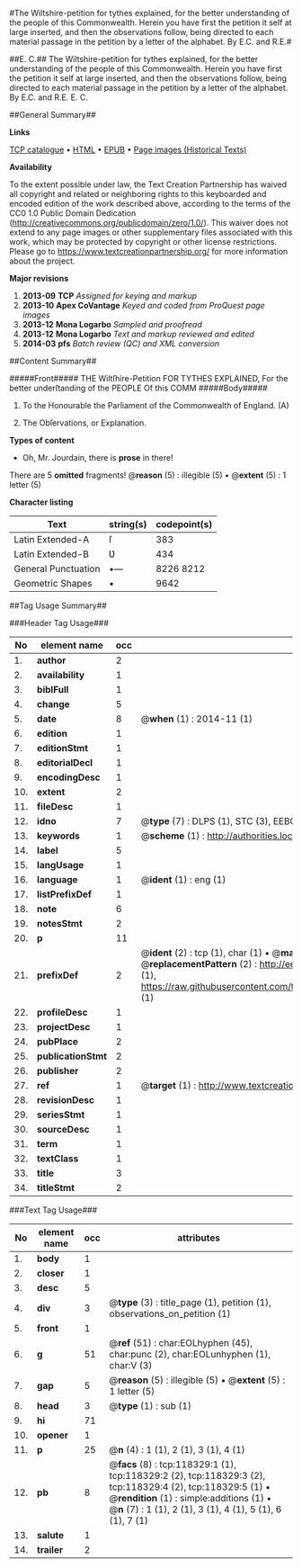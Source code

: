 #The Wiltshire-petition for tythes explained, for the better understanding of the people of this Commonwealth. Herein you have first the petition it self at large inserted, and then the observations follow, being directed to each material passage in the petition by a letter of the alphabet. By E.C. and R.E.#

##E. C.##
The Wiltshire-petition for tythes explained, for the better understanding of the people of this Commonwealth. Herein you have first the petition it self at large inserted, and then the observations follow, being directed to each material passage in the petition by a letter of the alphabet. By E.C. and R.E.
E. C.

##General Summary##

**Links**

[TCP catalogue](http://www.ota.ox.ac.uk/tcp/)  • 
[HTML](http://tei.it.ox.ac.uk/tcp/Texts-HTML/free/A79/A79159.html)  • 
[EPUB](http://tei.it.ox.ac.uk/tcp/Texts-EPUB/free/A79/A79159.epub) • 
[Page images (Historical Texts)](https://historicaltexts.jisc.ac.uk/eebo-99866069e)

**Availability**

To the extent possible under law, the Text Creation Partnership has waived all copyright and related or neighboring rights to this keyboarded and encoded edition of the work described above, according to the terms of the CC0 1.0 Public Domain Dedication (http://creativecommons.org/publicdomain/zero/1.0/). This waiver does not extend to any page images or other supplementary files associated with this work, which may be protected by copyright or other license restrictions. Please go to https://www.textcreationpartnership.org/ for more information about the project.

**Major revisions**

1. __2013-09__ __TCP__ *Assigned for keying and markup*
1. __2013-10__ __Apex CoVantage__ *Keyed and coded from ProQuest page images*
1. __2013-12__ __Mona Logarbo__ *Sampled and proofread*
1. __2013-12__ __Mona Logarbo__ *Text and markup reviewed and edited*
1. __2014-03__ __pfs__ *Batch review (QC) and XML conversion*

##Content Summary##

#####Front#####
THE Wiltſhire-Petition FOR TYTHES EXPLAINED, For the better underſtanding of the PEOPLE Of this COMM
#####Body#####

1. To the Honourable the Parliament of the Commonwealth of England. (A)

1. The Obſervations, or Explanation.

**Types of content**

  * Oh, Mr. Jourdain, there is **prose** in there!

There are 5 **omitted** fragments! 
 @__reason__ (5) : illegible (5)  •  @__extent__ (5) : 1 letter (5)

**Character listing**


|Text|string(s)|codepoint(s)|
|---|---|---|
|Latin Extended-A|ſ|383|
|Latin Extended-B|Ʋ|434|
|General Punctuation|•—|8226 8212|
|Geometric Shapes|▪|9642|

##Tag Usage Summary##

###Header Tag Usage###

|No|element name|occ|attributes|
|---|---|---|---|
|1.|__author__|2||
|2.|__availability__|1||
|3.|__biblFull__|1||
|4.|__change__|5||
|5.|__date__|8| @__when__ (1) : 2014-11 (1)|
|6.|__edition__|1||
|7.|__editionStmt__|1||
|8.|__editorialDecl__|1||
|9.|__encodingDesc__|1||
|10.|__extent__|2||
|11.|__fileDesc__|1||
|12.|__idno__|7| @__type__ (7) : DLPS (1), STC (3), EEBO-CITATION (1), PROQUEST (1), VID (1)|
|13.|__keywords__|1| @__scheme__ (1) : http://authorities.loc.gov/ (1)|
|14.|__label__|5||
|15.|__langUsage__|1||
|16.|__language__|1| @__ident__ (1) : eng (1)|
|17.|__listPrefixDef__|1||
|18.|__note__|6||
|19.|__notesStmt__|2||
|20.|__p__|11||
|21.|__prefixDef__|2| @__ident__ (2) : tcp (1), char (1)  •  @__matchPattern__ (2) : ([0-9\-]+):([0-9IVX]+) (1), (.+) (1)  •  @__replacementPattern__ (2) : http://eebo.chadwyck.com/downloadtiff?vid=$1&page=$2 (1), https://raw.githubusercontent.com/textcreationpartnership/Texts/master/tcpchars.xml#$1 (1)|
|22.|__profileDesc__|1||
|23.|__projectDesc__|1||
|24.|__pubPlace__|2||
|25.|__publicationStmt__|2||
|26.|__publisher__|2||
|27.|__ref__|1| @__target__ (1) : http://www.textcreationpartnership.org/docs/. (1)|
|28.|__revisionDesc__|1||
|29.|__seriesStmt__|1||
|30.|__sourceDesc__|1||
|31.|__term__|1||
|32.|__textClass__|1||
|33.|__title__|3||
|34.|__titleStmt__|2||


###Text Tag Usage###

|No|element name|occ|attributes|
|---|---|---|---|
|1.|__body__|1||
|2.|__closer__|1||
|3.|__desc__|5||
|4.|__div__|3| @__type__ (3) : title_page (1), petition (1), observations_on_petition (1)|
|5.|__front__|1||
|6.|__g__|51| @__ref__ (51) : char:EOLhyphen (45), char:punc (2), char:EOLunhyphen (1), char:V (3)|
|7.|__gap__|5| @__reason__ (5) : illegible (5)  •  @__extent__ (5) : 1 letter (5)|
|8.|__head__|3| @__type__ (1) : sub (1)|
|9.|__hi__|71||
|10.|__opener__|1||
|11.|__p__|25| @__n__ (4) : 1 (1), 2 (1), 3 (1), 4 (1)|
|12.|__pb__|8| @__facs__ (8) : tcp:118329:1 (1), tcp:118329:2 (2), tcp:118329:3 (2), tcp:118329:4 (2), tcp:118329:5 (1)  •  @__rendition__ (1) : simple:additions (1)  •  @__n__ (7) : 1 (1), 2 (1), 3 (1), 4 (1), 5 (1), 6 (1), 7 (1)|
|13.|__salute__|1||
|14.|__trailer__|2||
